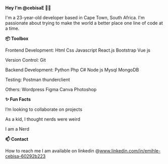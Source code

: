 **Hey I'm @cebisaE 👋🏽**


I'm a 23-year-old developer based in Cape Town, South Africa.
I'm passionate about trying to make the world a better place one line of code at a time.


**📦 Toolbox**

Frontend Development: Html Css Javascript React.js Bootstrap Vue js 

Version Control: Git 

Backend Development: Python Php C# Node js Mysql MongoDB

Testing:  Postman thunderclient 

Others: Wordpress Figma Canva Photoshop 


**✨ Fun Facts**

I’m looking to collaborate on projects

As a kid, I thought nerds were weird

I am a Nerd



**📫 Contact**

How to reach me I am available on linkedin @www.linkedin.com/in/emihle-cebisa-60292b223




